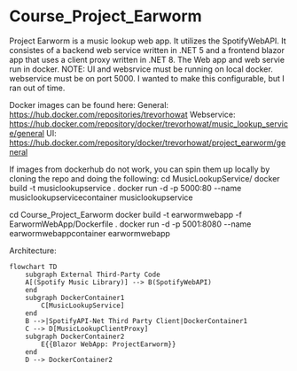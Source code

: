 # Course_Project_Earworm
Project Earworm is a music lookup web app. It utilizes the SpotifyWebAPI. It consistes of a backend web service written in .NET 5 and a frontend blazor app that uses a client proxy written in .NET 8. The Web app and web servie run in docker.
NOTE: UI and websrvice must be running on local docker. webservice must be on port 5000. I wanted to make this configurable, but I ran out of time.

Docker images can be found here:
    General: https://hub.docker.com/repositories/trevorhowat
    Webservice: https://hub.docker.com/repository/docker/trevorhowat/music_lookup_service/general
    UI: https://hub.docker.com/repository/docker/trevorhowat/project_earworm/general

If images from dockerhub do not work, you can spin them up locally by cloning the repo and doing the following:
cd MusicLookupService/
docker build -t musiclookupservice .
docker run -d -p 5000:80 --name musiclookupservicecontainer musiclookupservice

cd Course_Project_Earworm
docker build -t earwormwebapp -f EarwormWebApp/Dockerfile .
docker run -d -p 5001:8080 --name earwormwebappcontainer earwormwebapp

Architecture:
```mermaid
flowchart TD
    subgraph External Third-Party Code
    A[(Spotify Music Library)] --> B(SpotifyWebAPI)
    end
    subgraph DockerContainer1
        C[MusicLookupService]
    end
    B -->|SpotifyAPI-Net Third Party Client|DockerContainer1
    C --> D[MusicLookupClientProxy]
    subgraph DockerContainer2
        E{{Blazor WebApp: ProjectEarworm}}
    end
    D --> DockerContainer2
```
